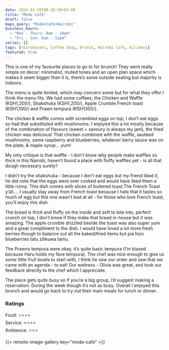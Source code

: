 ```yaml
---
date: 2024-01-26T09:28:30+03:00
title: "Mode Café"
draft: false
maps_query: "Mode+Cafe+Nairobi"
business_hours:
  - "Mon - Thurs: 8am - 10pm"
  - "Fri - Sun: 8am - 11pm"
series: []
tags: [nairobieats, Coffee Shop, Brunch, Nairobi Cafe, Kilimani]
featured: true
---
```


This is one of my favourite places to go to for brunch! They went really simple on decor: minimalist, muted tones and an open plan space which makes it seem bigger than it is, there’s some outside seating but majority is indoors.

The menu is quite limited, which may concern some but for what they offer I think the menu fits. We had some coffees, the Chicken and Waffle (KSH1,200/), Shakshuka (KSH1,200/), Apple Crumble French toast (KSH1,100/) and Prawn tempura (KSH1300/).

The chicken & waffle comes with scrambled eggs on top, I don’t eat eggs so had that substituted with mushrooms. I enjoyed this a lot mostly because of the combination of flavours (sweet + savoury is always my jam), the fried chicken was delicious! That chicken combined with the waffle, sautéed mushrooms, some raspberry and blueberries, whatever berry sauce was on the plate, & maple syrup… yum!

My only critique is that waffle - I don’t know why people make waffles so thick in this Nairobi, haven’t found a place with fluffy waffles yet - is all that dough necessary surely?

I didn’t try the shakshuka - because I don’t eat eggs but my friend liked it, he did note that the eggs were over cooked and would have liked them a little runny. This dish comes with slices of buttered toast.The French Toast y’all.... I usually stay away from French toast because I hate that it tastes so much of egg but this one wasn’t bad at all - for those who love French toast, you’ll enjoy this dish.

The bread is thick and fluffy on the inside and soft to bite into, perfect crunch on top, I don’t know if they make that bread in-house but it was amazing. The apple crumble drizzled beside the toast was also super yum and a great compliment to the dish. I would have loved a lot more fresh berries though to balance out all the baked/fried items but pia hizo blueberries tatu zilikuwa tamu.

The Prawns tempura were okay, it’s quite basic tempura (I’m biased because Haru holds my fave tempura). The chef was nice enough to give us some little fruit bowls to start with, I think he saw our order and saw that we came with an agenda - to eat! Our waitress - Olivia was great, and took our feedback directly to the chef which I appreciate.

The place gets quite busy so if you’re a big group, I’d suggest making a reservation. During the week though it’s not as busy. Overall I enjoyed this brunch and would go back to try out their main meals for lunch or dinner.

### Ratings

Food: ⭐️⭐️⭐️⭐️<br>
Service: ⭐️⭐️⭐️⭐️<br>
Ambience: ⭐️⭐️⭐️<br>

{{< remote-image-gallery key="mode-cafe" >}}
